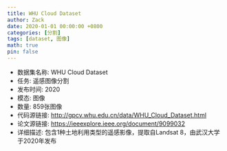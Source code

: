 ```yaml
---
title: WHU Cloud Dataset
author: Zack
date: 2020-01-01 00:00:00 +0800
categories: [分割]
tags: [dataset, 图像]
math: true
pin: false
---
```

- 数据集名称: WHU Cloud Dataset
- 任务: 遥感图像分割
- 发布时间: 2020
- 模态: 图像
- 数量: 859张图像
- 代码源链接: http://gpcv.whu.edu.cn/data/WHU_Cloud_Dataset.html
- 论文源链接: https://ieeexplore.ieee.org/document/9099032
- 详细描述: 包含1种土地利用类型的遥感影像，提取自Landsat 8，由武汉大学于2020年发布
